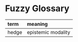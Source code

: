 # Fuzzy Glossary

|term               |meaning                                    |
|:---               |:---                                       |
| hedge             |epistemic modality                         |